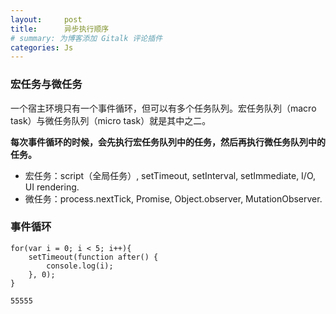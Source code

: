 ```yaml
---
layout:     post
title:      异步执行顺序
# summary: 为博客添加 Gitalk 评论插件
categories: Js
---
```



### 宏任务与微任务

一个宿主环境只有一个事件循环，但可以有多个任务队列。宏任务队列（macro task）与微任务队列（micro task）就是其中之二。   

**每次事件循环的时候，会先执行宏任务队列中的任务，然后再执行微任务队列中的任务。**  

- 宏任务：script（全局任务）, setTimeout, setInterval, setImmediate, I/O, UI rendering.  
- 微任务：process.nextTick, Promise, Object.observer, MutationObserver.


### 事件循环

```JS
for(var i = 0; i < 5; i++){
    setTimeout(function after() {
        console.log(i);
    }, 0);
}

55555
```

